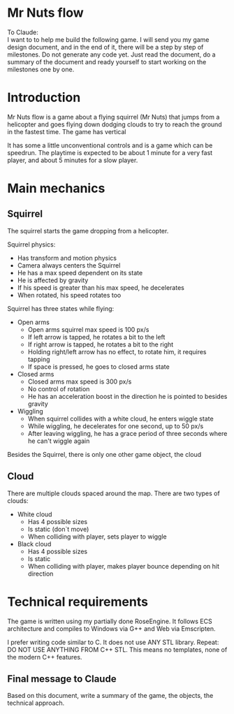# Mr Nuts flow

To Claude:  
I want to to help me build the following game. I will send you my game design document, and in the end of it, there will be a step by step of milestones. Do not generate any code yet. Just read the document, do a summary of the document and ready yourself to start working on the milestones one by one.

# Introduction

Mr Nuts flow is a game about a flying squirrel (Mr Nuts) that jumps from a helicopter and goes flying down dodging clouds to try to reach the ground in the fastest time. The game has vertical

It has some a little unconventional controls and is a game which can be speedrun. The playtime is expected to be about 1 minute for a very fast player, and about 5 minutes for a slow player.

# Main mechanics

## Squirrel

The squirrel starts the game dropping from a helicopter. 

Squirrel physics:

* Has transform and motion physics  
* Camera always centers the Squirrel  
* He has a max speed dependent on its state  
* He is affected by gravity  
* If his speed is greater than his max speed, he decelerates  
* When rotated, his speed rotates too

Squirrel has three states while flying:

* Open arms  
  * Open arms squirrel max speed is 100 px/s  
  * If left arrow is tapped, he rotates a bit to the left  
  * If right arrow is tapped, he rotates a bit to the right  
  * Holding right/left arrow has no effect, to rotate him, it requires tapping  
  * If space is pressed, he goes to closed arms state  
* Closed arms  
  * Closed arms max speed is 300 px/s  
  * No control of rotation   
  * He has an acceleration boost in the direction he is pointed to besides gravity  
* Wiggling  
  * When squirrel collides with a white cloud, he enters wiggle state  
  * While wiggling, he decelerates for one second, up to 50 px/s  
  * After leaving wiggling, he has a grace period of three seconds where he can't wiggle again

Besides the Squirrel, there is only one other game object, the cloud

## Cloud

There are multiple clouds spaced around the map. There are two types of clouds:

* White cloud  
  * Has 4 possible sizes  
  * Is static (don\`t move)  
  * When colliding with player, sets player to wiggle  
* Black cloud  
  * Has 4 possible sizes  
  * Is static  
  * When colliding with player, makes player bounce depending on hit direction

# Technical requirements

The game is written using my partially done RoseEngine. It follows ECS architecture and compiles to Windows via G++ and Web via Emscripten. 

I prefer writing code similar to C. It does not use ANY STL library. Repeat: DO NOT USE ANYTHING FROM C++ STL. This means no templates, none of the modern C++ features.

## Final message to Claude

Based on this document, write a summary of the game, the objects, the technical approach.